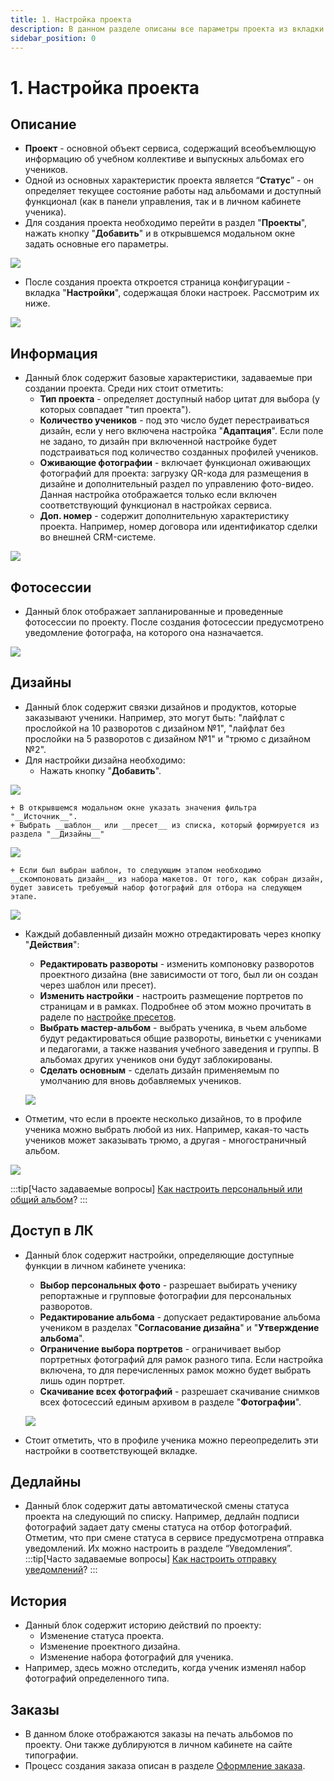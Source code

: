 ```yaml
---
title: 1. Настройка проекта
description: В данном разделе описаны все параметры проекта из вкладки "Настройки"
sidebar_position: 0
---
```


# 1. Настройка проекта
## Описание
* __Проект__ - основной объект сервиса, содержащий всеобъемлющую информацию об учебном коллективе и выпускных альбомах его учеников.
* Одной из основных характеристик проекта является “__Статус__” - он определяет текущее состояние работы над альбомами и доступный функционал (как в панели управления, так и в личном кабинете ученика).
* Для создания проекта необходимо перейти в раздел "__Проекты__", нажать кнопку "__Добавить__" и в открывшемся модальном окне задать основные его параметры.

![](../_media/projects/creating-project.png)
* После создания проекта откроется страница конфигурации - вкладка "__Настройки__", содержащая блоки настроек. Рассмотрим их ниже.

![](../_media/projects/project-settings.png)

## Информация
* Данный блок содержит базовые характеристики, задаваемые при создании проекта. Среди них стоит отметить:
    + __Тип проекта__ - определяет доступный набор цитат для выбора (у которых совпадает "тип проекта").
    + __Количество учеников__ - под это число будет перестраиваться дизайн, если у него включена настройка "__Адаптация__". Если поле не задано, то дизайн при включенной настройке будет подстраиваться под количество созданных профилей учеников.
    + __Оживающие фотографии__ - включает функционал оживающих фотографий для проекта: загрузку QR-кода для размещения в дизайне и дополнительный раздел по управлению фото-видео. Данная настройка отображается только если включен соответствующий функционал в настройках сервиса.
    + __Доп. номер__ - содержит дополнительную характеристику проекта. Например, номер договора или идентификатор сделки во внешней CRM-системе.

![](../_media/projects/block-information.png)

## Фотосессии
* Данный блок отображает запланированные и проведенные фотосессии по проекту. После создания фотосессии предусмотрено уведомление фотографа, на которого она назначается.

![](../_media/projects/photoshoot.png)

## Дизайны
* Данный блок содержит связки дизайнов и продуктов, которые заказывают ученики. Например, это могут быть: "лайфлат с прослойкой на 10 разворотов с дизайном №1", "лайфлат без прослойки на 5 разворотов с дизайном №1" и "трюмо с дизайном №2".
* Для настройки дизайна необходимо:
    + Нажать кнопку "__Добавить__".

![](../_media/projects/add-design.png)

    + В открывшемся модальном окне указать значения фильтра "__Источник__".
    + Выбрать __шаблон__ или __пресет__ из списка, который формируется из раздела "__Дизайны__"

![](../_media/projects/template-or-preset.png)

    + Если был выбран шаблон, то следующим этапом необходимо __скомпоновать дизайн__ из набора макетов. От того, как собран дизайн, будет зависеть требуемый набор фотографий для отбора на следующем этапе.

![](../_media/projects/compose-a-design.png)

* Каждый добавленный дизайн можно отредактировать через кнопку "__Действия__":
    + __Редактировать развороты__ - изменить компоновку разворотов проектного дизайна (вне зависимости от того, был ли он создан через шаблон или пресет).
    + __Изменить настройки__ - настроить размещение портретов по страницам и в рамках. Подробнее об этом можно прочитать в раделе по [настройке пресетов](/design/template#настройка-пресета-по-шаблону).
    + __Выбрать мастер-альбом__ - выбрать ученика, в чьем альбоме будут редактироваться общие развороты, виньетки с учениками и педагогами, а также названия учебного заведения и группы. В альбомах других учеников они будут заблокированы.
    + __Сделать основным__ - сделать дизайн применяемым по умолчанию для вновь добавляемых учеников.

    ![](../_media/projects/edit-design.png)

* Отметим, что если в проекте несколько дизайнов, то в профиле ученика можно выбрать любой из них. Например, какая-то часть учеников может заказывать трюмо, а другая - многостраничный альбом.

![](../_media/projects/several-designs.png)

:::tip[Часто задаваемые вопросы]
[Как настроить персональный или общий альбом](/faq/project-work#как-настроить-дизайн-альбома)?
:::

## Доступ в ЛК
* Данный блок содержит настройки, определяющие доступные функции в личном кабинете ученика:
    + __Выбор персональных фото__ - разрешает выбирать ученику репортажные и групповые фотографии для персональных разворотов.
    + __Редактирование альбома__ - допускает редактирование альбома учеником в разделах "__Согласование дизайна__" и "__Утверждение альбома__".
    + __Ограничение выбора портретов__ - ограничивает выбор портретных фотографий для рамок разного типа. Если настройка включена, то для перечисленных рамок можно будет выбрать лишь один портрет.
    + __Скачивание всех фотографий__ - разрешает скачивание снимков всех фотосессий единым архивом в разделе "__Фотографии__".

    ![](../_media/projects/access-to-lk.png)

* Стоит отметить, что в профиле ученика можно переопределить эти настройки в соответствующей вкладке.

## Дедлайны
* Данный блок содержит даты автоматической смены статуса проекта на следующий по списку. Например, дедлайн подписи фотографий задает дату смены статуса на отбор фотографий. Отметим, что при смене статуса в сервисе предусмотрена отправка уведомлений. Их можно настроить в разделе “Уведомления”.
:::tip[Часто задаваемые вопросы]
[Как настроить отправку уведомлений](/faq/project-work#как-настроить-отправку-уведомлений)?
:::

## История
* Данный блок содержит историю действий по проекту:
    + Изменение статуса проекта.
    + Изменение проектного дизайна.
    + Изменение набора фотографий для ученика.
* Например, здесь можно отследить, когда ученик изменял набор фотографий определенного типа.

## Заказы
* В данном блоке отображаются заказы на печать альбомов по проекту. Они также дублируются в личном кабинете на сайте типографии. 
* Процесс создания заказа описан в разделе [Оформление заказа](/projects/print-order).
